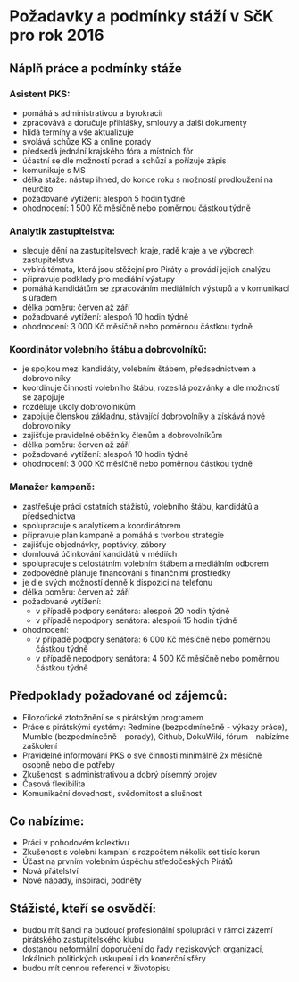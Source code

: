 # Požadavky a podmínky stáží v SčK pro rok 2016


## Náplň práce a podmínky stáže

### Asistent PKS:
- pomáhá s administrativou a byrokracií
- zpracovává a doručuje přihlášky, smlouvy a další dokumenty
- hlídá termíny a vše aktualizuje 
- svolává schůze KS a online porady
- předsedá jednání krajského fóra a místních fór
- účastní se dle možností porad a schůzí a pořízuje zápis
- komunikuje s MS
- délka stáže: nástup ihned, do konce roku s možností prodloužení na neurčito
- požadované vytížení: alespoň 5 hodin týdně
- ohodnocení: 1 500 Kč měsíčně nebo poměrnou částkou týdně


### Analytik zastupitelstva:
- sleduje dění na zastupitelsvech kraje, radě kraje a ve výborech zastupitelstva
- vybírá témata, která jsou stěžejní pro Piráty a provádí jejich analýzu
- připravuje podklady pro mediální výstupy
- pomáhá kandidátům se zpracováním mediálních výstupů a v komunikací s úřadem
- délka poměru: červen až září
- požadované vytížení: alespoň 10 hodin týdně
- ohodnocení: 3 000 Kč měsíčně nebo poměrnou částkou týdně


### Koordinátor volebního štábu a dobrovolníků:
- je spojkou mezi kandidáty, volebním štábem, předsednictvem a dobrovolníky
- koordinuje činnosti volebního štábu, rozesílá pozvánky a dle možností se zapojuje
- rozděluje úkoly dobrovolníkům 
- zapojuje členskou základnu, stávající dobrovolníky a získává nové dobrovolníky
- zajišťuje pravidelné oběžníky členům a dobrovolníkům
- délka poměru: červen až září
- požadované vytížení: alespoň 10 hodin týdně
- ohodnocení: 3 000 Kč měsíčně nebo poměrnou částkou týdně


### Manažer kampaně:
- zastřešuje práci ostatních stážistů, volebního štábu, kandidátů a předsednictva
- spolupracuje s analytikem a koordinátorem
- připravuje plán kampaně a pomáhá s tvorbou strategie
- zajišťuje objednávky, poptávky, zábory
- domlouvá účinkování kandidátů v médiích 
- spolupracuje s celostátním volebním štábem a mediálním odborem
- zodpovědně plánuje financování s finančními prostředky
- je dle svých možností denně k dispozici na telefonu
- délka poměru: červen až září
- požadované vytížení: 
  - v případě podpory senátora: alespoň 20 hodin týdně
  - v případě nepodpory senátora: alespoň 15 hodin týdně
- ohodnocení: 
  - v případě podpory senátora: 6 000 Kč měsíčně nebo poměrnou částkou týdně
  - v případě nepodpory senátora: 4 500 Kč měsíčně nebo poměrnou částkou týdně


## Předpoklady požadované od zájemců:

- Filozofické ztotožnění se s pirátským programem
- Práce s pirátskými systémy: Redmine (bezpodmínečně - výkazy práce), Mumble (bezpodmínečně - porady), Github, DokuWiki, fórum - nabízíme zaškolení
- Pravidelné informování PKS o své činnosti minimálně 2x měsíčně osobně nebo dle potřeby
- Zkušenosti s administrativou a dobrý písemný projev
- Časová flexibilita
- Komunikační dovednosti, svědomitost a slušnost


## Co nabízíme:
- Práci v pohodovém kolektivu
- Zkušenost s volební kampaní s rozpočtem několik set tisíc korun
- Účast na prvním volebním úspěchu středočeských Pirátů
- Nová přátelství
- Nové nápady, inspiraci, podněty


## Stážisté, kteří se osvědčí:
- budou mít šanci na budoucí profesionální spolupráci v rámci zázemí pirátského zastupitelského klubu
- dostanou neformální doporučení do řady neziskových organizací, lokálních politických uskupení i do komerční sféry
- budou mít cennou referenci v životopisu
